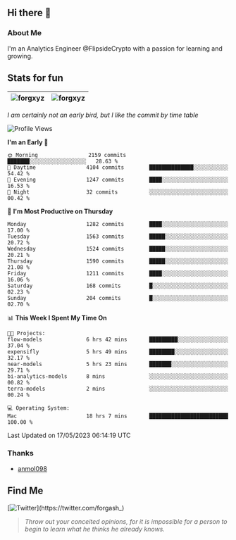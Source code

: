 ## Hi there 👋

### About Me

I'm an Analytics Engineer @FlipsideCrypto with a passion for learning and growing.
  
## Stats for fun

| <img align="center" src="https://github-readme-streak-stats.herokuapp.com/?user=forgxyz&theme=tokyonight" alt="forgxyz" /> | <img align="center" src="https://github-readme-stats.vercel.app/api?username=forgxyz&theme=tokyonight&show_icons=true" alt="forgxyz" /> |
| ------------- |------------- |

*I am certainly not an early bird, but I like the commit by time table*  

<!--START_SECTION:waka-->
![Profile Views](http://img.shields.io/badge/Profile%20Views-0-blue)

**I'm an Early 🐤** 

```text
🌞 Morning                2159 commits        ███████░░░░░░░░░░░░░░░░░░   28.63 % 
🌆 Daytime                4104 commits        ██████████████░░░░░░░░░░░   54.42 % 
🌃 Evening                1247 commits        ████░░░░░░░░░░░░░░░░░░░░░   16.53 % 
🌙 Night                  32 commits          ░░░░░░░░░░░░░░░░░░░░░░░░░   00.42 % 
```
📅 **I'm Most Productive on Thursday** 

```text
Monday                   1282 commits        ████░░░░░░░░░░░░░░░░░░░░░   17.00 % 
Tuesday                  1563 commits        █████░░░░░░░░░░░░░░░░░░░░   20.72 % 
Wednesday                1524 commits        █████░░░░░░░░░░░░░░░░░░░░   20.21 % 
Thursday                 1590 commits        █████░░░░░░░░░░░░░░░░░░░░   21.08 % 
Friday                   1211 commits        ████░░░░░░░░░░░░░░░░░░░░░   16.06 % 
Saturday                 168 commits         █░░░░░░░░░░░░░░░░░░░░░░░░   02.23 % 
Sunday                   204 commits         █░░░░░░░░░░░░░░░░░░░░░░░░   02.70 % 
```


📊 **This Week I Spent My Time On** 

```text
🐱‍💻 Projects: 
flow-models              6 hrs 42 mins       █████████░░░░░░░░░░░░░░░░   37.04 % 
expensifly               5 hrs 49 mins       ████████░░░░░░░░░░░░░░░░░   32.17 % 
near-models              5 hrs 23 mins       ███████░░░░░░░░░░░░░░░░░░   29.71 % 
bi-analytics-models      8 mins              ░░░░░░░░░░░░░░░░░░░░░░░░░   00.82 % 
terra-models             2 mins              ░░░░░░░░░░░░░░░░░░░░░░░░░   00.24 % 

💻 Operating System: 
Mac                      18 hrs 7 mins       █████████████████████████   100.00 % 
```


 Last Updated on 17/05/2023 06:14:19 UTC
<!--END_SECTION:waka-->

### Thanks
 - [anmol098](https://github.com/anmol098/waka-readme-stats/)
  
## Find Me
[![Twitter](https://img.shields.io/twitter/url/https/twitter.com/forgash_.svg?style=social&label=Follow%20%40forgash_)](https://twitter.com/forgash_)


> *Throw out your conceited opinions, for it is impossible for a person to begin to learn what he thinks he already knows.* 
